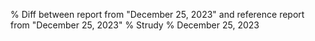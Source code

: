 % Diff between report from "December 25, 2023" and reference report from "December 25, 2023"
% Strudy
% December 25, 2023



